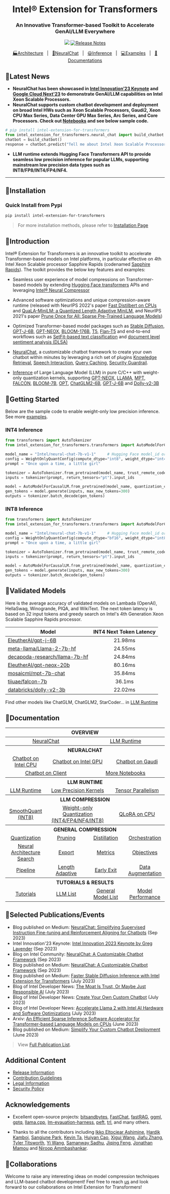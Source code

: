 <div align="center">
  
Intel® Extension for Transformers
===========================
<h3>An Innovative Transformer-based Toolkit to Accelerate GenAI/LLM Everywhere</h3>

[![](https://dcbadge.vercel.app/api/server/Wxk3J3ZJkU?compact=true&style=flat-square)](https://discord.gg/Wxk3J3ZJkU)
[![Release Notes](https://img.shields.io/github/v/release/intel/intel-extension-for-transformers)](https://github.com/intel/intel-extension-for-transformers/releases)

[🏭Architecture](./docs/architecture.md)&nbsp;&nbsp;&nbsp;|&nbsp;&nbsp;&nbsp;[💬NeuralChat](./intel_extension_for_transformers/neural_chat)&nbsp;&nbsp;&nbsp;|&nbsp;&nbsp;&nbsp;[😃Inference](./intel_extension_for_transformers/llm/runtime/graph)&nbsp;&nbsp;&nbsp;|&nbsp;&nbsp;&nbsp;[💻Examples](./docs/examples.md)&nbsp;&nbsp;&nbsp;|&nbsp;&nbsp;&nbsp;[📖Documentations](https://intel.github.io/intel-extension-for-transformers/latest/docs/Welcome.html)
</div>

## 🚀Latest News
* <b>NeuralChat has been showcased in [Intel Innovation’23 Keynote](https://www.youtube.com/watch?v=RbKRELWP9y8&t=2954s) and [Google Cloud Next'23](https://cloud.google.com/blog/topics/google-cloud-next/welcome-to-google-cloud-next-23) to demonstrate GenAI/LLM capabilities on Intel Xeon Scalable Processors.</b>
* <b>NeuralChat supports custom chatbot development and deployment on broad Intel HWs such as Xeon Scalable Processors, Gaudi2, Xeon CPU Max Series, Data Center GPU Max Series, Arc Series, and Core Processors. Check out [Notebooks](./intel_extension_for_transformers/neural_chat/docs/full_notebooks.md) and see below sample code. </b>

```python
# pip install intel-extension-for-transformers
from intel_extension_for_transformers.neural_chat import build_chatbot
chatbot = build_chatbot()
response = chatbot.predict("Tell me about Intel Xeon Scalable Processors.")
```

* <b>LLM runtime extends Hugging Face Transformers API to provide seamless low precision inference for popular LLMs, supporting mainstream low precision data types such as INT8/FP8/INT4/FP4/NF4.</b>

---
<div align="left">

## 🏃Installation
### Quick Install from Pypi
```bash
pip install intel-extension-for-transformers
```
> For more installation methods, please refer to [Installation Page](./docs/installation.md)

## 🌟Introduction
Intel® Extension for Transformers is an innovative toolkit to accelerate Transformer-based models on Intel platforms, in particular effective on 4th Intel Xeon Scalable processor Sapphire Rapids (codenamed [Sapphire Rapids](https://www.intel.com/content/www/us/en/products/docs/processors/xeon-accelerated/4th-gen-xeon-scalable-processors.html)). The toolkit provides the below key features and examples:


*  Seamless user experience of model compressions on Transformer-based models by extending [Hugging Face transformers](https://github.com/huggingface/transformers) APIs and leveraging [Intel® Neural Compressor](https://github.com/intel/neural-compressor)


*  Advanced software optimizations and unique compression-aware runtime (released with NeurIPS 2022's paper [Fast Distilbert on CPUs](https://arxiv.org/abs/2211.07715) and [QuaLA-MiniLM: a Quantized Length Adaptive MiniLM](https://arxiv.org/abs/2210.17114), and NeurIPS 2021's paper [Prune Once for All: Sparse Pre-Trained Language Models](https://arxiv.org/abs/2111.05754))


*  Optimized Transformer-based model packages such as [Stable Diffusion](examples/huggingface/pytorch/text-to-image/deployment/stable_diffusion), [GPT-J-6B](examples/huggingface/pytorch/text-generation/deployment), [GPT-NEOX](examples/huggingface/pytorch/language-modeling/quantization#2-validated-model-list), [BLOOM-176B](examples/huggingface/pytorch/language-modeling/inference#BLOOM-176B), [T5](examples/huggingface/pytorch/summarization/quantization#2-validated-model-list), [Flan-T5](examples/huggingface/pytorch/summarization/quantization#2-validated-model-list) and end-to-end workflows such as [SetFit-based text classification](docs/tutorials/pytorch/text-classification/SetFit_model_compression_AGNews.ipynb) and [document level sentiment analysis (DLSA)](workflows/dlsa) 

*  [NeuralChat](intel_extension_for_transformers/neural_chat), a customizable chatbot framework to create your own chatbot within minutes by leveraging a rich set of plugins [Knowledge Retrieval](./intel_extension_for_transformers/neural_chat/pipeline/plugins/retrieval/README.md), [Speech Interaction](./intel_extension_for_transformers/neural_chat/pipeline/plugins/audio/README.md), [Query Caching](./intel_extension_for_transformers/neural_chat/pipeline/plugins/caching/README.md), [Security Guardrail](./intel_extension_for_transformers/neural_chat/pipeline/plugins/security/README.md).


*  [Inference](intel_extension_for_transformers/llm/runtime/graph) of Large Language Model (LLM) in pure C/C++ with weight-only quantization kernels, supporting [GPT-NEOX](intel_extension_for_transformers/llm/runtime/graph/models/gptneox), [LLAMA](intel_extension_for_transformers/llm/runtime/graph/models/llama), [MPT](intel_extension_for_transformers/llm/runtime/graph/models/mpt), [FALCON](intel_extension_for_transformers/llm/runtime/graph/models/falcon), [BLOOM-7B](intel_extension_for_transformers/llm/runtime/graph/models/bloom), [OPT](intel_extension_for_transformers/llm/runtime/graph/models/opt), [ChatGLM2-6B](intel_extension_for_transformers/llm/runtime/graph/models/chatglm), [GPT-J-6B](intel_extension_for_transformers/llm/runtime/graph/models/gptj) and [Dolly-v2-3B](intel_extension_for_transformers/llm/runtime/graph/models/gptneox)


## 🌱Getting Started
Below are the sample code to enable weight-only low precision inference. See more [examples](intel_extension_for_transformers/llm/runtime/graph).

### INT4 Inference 
```python
from transformers import AutoTokenizer
from intel_extension_for_transformers.transformers import AutoModelForCausalLM, WeightOnlyQuantConfig

model_name = "Intel/neural-chat-7b-v1-1"     # Hugging Face model_id or local model
config = WeightOnlyQuantConfig(compute_dtype="int8", weight_dtype="int4")
prompt = "Once upon a time, a little girl"

tokenizer = AutoTokenizer.from_pretrained(model_name, trust_remote_code=True)
inputs = tokenizer(prompt, return_tensors="pt").input_ids

model = AutoModelForCausalLM.from_pretrained(model_name, quantization_config=config)
gen_tokens = model.generate(inputs, max_new_tokens=300)
outputs = tokenizer.batch_decode(gen_tokens)
```

### INT8 Inference
```python
from transformers import AutoTokenizer
from intel_extension_for_transformers.transformers import AutoModelForCausalLM, WeightOnlyQuantConfig

model_name = "Intel/neural-chat-7b-v1-1"     # Hugging Face model_id or local model
config = WeightOnlyQuantConfig(compute_dtype="bf16", weight_dtype="int8")
prompt = "Once upon a time, a little girl"

tokenizer = AutoTokenizer.from_pretrained(model_name, trust_remote_code=True)
inputs = tokenizer(prompt, return_tensors="pt").input_ids

model = AutoModelForCausalLM.from_pretrained(model_name, quantization_config=config)
gen_tokens = model.generate(inputs, max_new_tokens=300)
outputs = tokenizer.batch_decode(gen_tokens)
```

## 🎯Validated  Models
Here is the average accuracy of validated models on Lambada (OpenAI), HellaSwag, Winogrande, PIQA, and WikiText.
The next token latency is based on 32 input tokens and greedy search on Intel's 4th Generation Xeon Scalable Sapphire Rapids processor.

| Model | INT4 Next Token Latency  |
|---------------------|:------------:| 
| [EleutherAI/gpt-j-6B](https://huggingface.co/EleutherAI/gpt-j-6B) | 21.98ms| 
| [meta-llama/Llama-2-7b-hf](https://huggingface.co/meta-llama/Llama-2-7b-hf) | 24.55ms|
| [decapoda-research/llama-7b-hf](https://huggingface.co/decapoda-research/llama-7b-hf) | 24.84ms|
| [EleutherAI/gpt-neox-20b](https://huggingface.co/EleutherAI/gpt-neox-20b) | 80.16ms|
| [mosaicml/mpt-7b-chat](https://huggingface.co/mosaicml/mpt-7b-chat) | 35.84ms|
| [tiiuae/falcon-7b](https://huggingface.co/tiiuae/falcon-7b) | 36.1ms|
| [databricks/dolly-v2-3b](https://huggingface.co/databricks/dolly-v2-3b) | 22.02ms|

Find other models like ChatGLM, ChatGLM2, StarCoder... in [LLM Runtime](./intel_extension_for_transformers/llm/runtime/graph) 

## 📖Documentation
<table>
<thead>
  <tr>
    <th colspan="8" align="center">OVERVIEW</th>
  </tr>
</thead>
<tbody>
  <tr>
    <td colspan="4" align="center"><a href="intel_extension_for_transformers/neural_chat">NeuralChat</a></td>
    <td colspan="4" align="center"><a href="intel_extension_for_transformers/llm/runtime/graph">LLM Runtime</a></td>
  </tr>
  <tr>
    <th colspan="8" align="center">NEURALCHAT</th>
  </tr>
  <tr>
    <td colspan="2" align="center"><a href="intel_extension_for_transformers/neural_chat/docs/notebooks/deploy_chatbot_on_spr.ipynb">Chatbot on Intel CPU</a></td>
    <td colspan="3" align="center"><a href="intel_extension_for_transformers/neural_chat/docs/notebooks/deploy_chatbot_on_xpu.ipynb">Chatbot on Intel GPU</a></td>
    <td colspan="3" align="center"><a href="intel_extension_for_transformers/neural_chat/docs/notebooks/deploy_chatbot_on_habana_gaudi.ipynb">Chatbot on Gaudi</a></td>
  </tr>
  <tr>
    <td colspan="4" align="center"><a href="intel_extension_for_transformers/neural_chat/examples/talkingbot_pc/build_talkingbot_on_pc.ipynb">Chatbot on Client</a></td>
    <td colspan="4" align="center"><a href="intel_extension_for_transformers/neural_chat/docs/full_notebooks.md">More Notebooks</a></td>
  </tr>
  <tr>
    <th colspan="8" align="center">LLM RUNTIME</th>
  </tr>
 <tr>
    <td colspan="2" align="center"><a href="intel_extension_for_transformers/llm/runtime/graph/README.md">LLM Runtime</a></td>
    <td colspan="3" align="center"><a href="intel_extension_for_transformers/llm/runtime/graph/core/README.md">Low Precision Kernels</a></td>
    <td colspan="3" align="center"><a href="intel_extension_for_transformers/llm/runtime/graph/tensor_parallelism.md">Tensor Parallelism</a></td>
  </tr>
  <tr>
    <th colspan="8" align="center">LLM COMPRESSION</th>
  </tr>
  <tr>
    <td colspan="2" align="center"><a href="docs/smoothquant.md">SmoothQuant (INT8)</a></td>
    <td colspan="3" align="center"><a href="docs/weightonlyquant.md">Weight-only Quantization (INT4/FP4/NF4/INT8)</a></td>
    <td colspan="3" align="center"><a href="docs/qloracpu.md">QLoRA on CPU</a></td>
  </tr>
  <tr>
    <th colspan="8" align="center">GENERAL COMPRESSION</th>
  <tr>
  <tr>
    <td colspan="2" align="center"><a href="docs/quantization.md">Quantization</a></td>
    <td colspan="2" align="center"><a href="docs/pruning.md">Pruning</a></td>
    <td colspan="2" align="center"><a href="docs/distillation.md">Distillation</a></td>
    <td align="center" colspan="2"><a href="examples/huggingface/pytorch/text-classification/orchestrate_optimizations/README.md">Orchestration</a></td>
  </tr>
  <tr>
    <td align="center" colspan="2"><a href="examples/huggingface/pytorch/language-modeling/nas/README.md">Neural Architecture Search</a></td>
    <td align="center" colspan="2"><a href="docs/export.md">Export</a></td>
    <td align="center" colspan="2"><a href="docs/metrics.md">Metrics</a></td>
    <td align="center" colspan="2"><a href="docs/objectives.md">Objectives</a></td>
  </tr>
  <tr>
    <td align="center" colspan="2"><a href="docs/pipeline.md">Pipeline</a></td>
    <td align="center" colspan="2"><a href="examples/huggingface/pytorch/question-answering/dynamic/README.md">Length Adaptive</a></td>
    <td align="center" colspan="2"><a href="docs/examples.md#early-exit">Early Exit</a></td>
    <td align="center" colspan="2"><a href="docs/data_augmentation.md">Data Augmentation</a></td>    
  </tr>
  <tr>
    <th colspan="8" align="center">TUTORIALS & RESULTS</a></th>
  </tr>
  <tr>
    <td colspan="2" align="center"><a href="docs/tutorials/pytorch">Tutorials</a></td>
    <td colspan="2" align="center"><a href="intel_extension_for_transformers/llm/runtime/graph#supported-models">LLM List</a></td>
    <td colspan="2" align="center"><a href="docs/examples.md">General Model List</a></td>
    <td colspan="2" align="center"><a href="intel_extension_for_transformers/llm/runtime/deprecated/docs/validated_model.md">Model Performance</a></td>
  </tr>
</tbody>
</table>


## 📃Selected Publications/Events
* Blog published on Medium: [NeuralChat: Simplifying Supervised Instruction Fine-tuning and Reinforcement Aligning for Chatbots](https://medium.com/@NeuralCompressor/neuralchat-simplifying-supervised-instruction-fine-tuning-and-reinforcement-aligning-for-chatbots-d034bca44f69) (Sep 2023)
* Intel Innovation'23 Keynote: [Intel Innovation 2023 Keynote by Greg Lavender](https://www.youtube.com/watch?v=RbKRELWP9y8&t=2954s) (Sep 2023)
* Blog on Intel Community: [NeuralChat: A Customizable Chatbot Framework](https://community.intel.com/t5/Blogs/Tech-Innovation/Artificial-Intelligence-AI/NeuralChat-A-Customizable-Chatbot-Framework/post/1526789) (Sep 2023)
* Blog published on Medium: [NeuralChat: A Customizable Chatbot Framework](https://medium.com/intel-analytics-software/make-your-own-chatbot-within-a-few-minutes-with-neuralchat-a-customizable-chatbot-framework-139b4bdec8d1) (Sep 2023)
* Blog published on Medium: [Faster Stable Diffusion Inference with Intel Extension for Transformers](https://medium.com/intel-analytics-software/faster-stable-diffusion-inference-with-intel-extension-for-transformers-on-intel-platforms-7e0f563186b0) (July 2023)
* Blog of Intel Developer News: [The Moat Is Trust, Or Maybe Just Responsible AI](https://www.intel.com/content/www/us/en/developer/articles/technical/moat-is-trust-minimizing-risks-generative-ai.html) (July 2023)
* Blog of Intel Developer News: [Create Your Own Custom Chatbot](https://www.intel.com/content/www/us/en/developer/articles/technical/train-large-language-models-create-custom-chatbot.html) (July 2023)
* Blog of Intel Developer News: [Accelerate Llama 2 with Intel AI Hardware and Software Optimizations](https://www.intel.com/content/www/us/en/developer/articles/news/llama2.html) (July 2023)
* Arxiv: [An Efficient Sparse Inference Software Accelerator for Transformer-based Language Models on CPUs](https://arxiv.org/abs/2306.16601) (June 2023)
* Blog published on Medium: [Simplify Your Custom Chatbot Deployment](https://medium.com/intel-analytics-software/simplify-your-custom-chatbot-deployment-on-intel-platforms-c8a911d906cf) (June 2023)


> View [Full Publication List](./docs/publication.md).
## Additional Content

* [Release Information](./docs/release.md)
* [Contribution Guidelines](./docs/contributions.md)
* [Legal Information](./docs/legal.md)
* [Security Policy](SECURITY.md)


## Acknowledgements
* Excellent open-source projects: [bitsandbytes](https://github.com/TimDettmers/bitsandbytes), [FastChat](https://github.com/lm-sys/FastChat), [fastRAG](https://github.com/IntelLabs/fastRAG), [ggml](https://github.com/ggerganov/ggml), [gptq](https://github.com/IST-DASLab/gptq), [llama.cpp](https://github.com/ggerganov/llama.cpp), [lm-evauation-harness](https://github.com/EleutherAI/lm-evaluation-harness), [peft](https://github.com/huggingface/peft), [trl](https://github.com/huggingface/trl), and many others.

* Thanks to all the contributors including [Ikko Eltociear Ashimine](https://github.com/eltociear), [Hardik Kamboj](https://github.com/hardikkamboj), [Sangjune Park](https://github.com/JJukE), [Kevin Ta](https://github.com/kta-intel), [Huiyan Cao](https://github.com/huiyan2021), [Xigui Wang](https://github.com/xiguiw), [Jiafu Zhang](https://github.com/jiafuzha), [Tyler Titsworth](https://github.com/tylertitsworth), [Yi Wang](https://github.com/sywangyi), [Samanway Sadhu](https://github.com/SamanwaySadhu), [Jiqing Feng](https://github.com/jiqing-feng), [Jonathan Mamou](https://github.com/jmamou) and [Niroop Ammbashankar](https://github.com/nammbash).

## 💁Collaborations

Welcome to raise any interesting ideas on model compression techniques and LLM-based chatbot development! Feel free to reach [us](mailto:itrex.maintainers@intel.com) and look forward to our collaborations on Intel Extension for Transformers!
